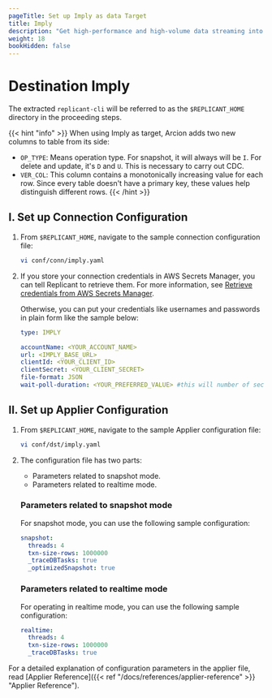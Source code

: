```yaml
---
pageTitle: Set up Imply as data Target
title: Imply
description: "Get high-performance and high-volume data streaming into Imply and ensure faster feedback from the real-time analytics database."
weight: 18
bookHidden: false
---
```


# Destination Imply

The extracted `replicant-cli` will be referred to as the `$REPLICANT_HOME` directory in the proceeding steps.

{{< hint "info" >}}
When using Imply as target, Arcion adds two new columns to table from its side:
- `OP_TYPE`: Means operation type. For snapshot, it will always will be `I`. For delete and update, it's `D` and `U`. This is necessary to carry out CDC. 
- `VER_COL`: This column contains a monotonically increasing value for each row. Since every table doesn't have a primary key, these values help distinguish different rows.
{{< /hint >}}

## I. Set up Connection Configuration

1. From `$REPLICANT_HOME`, navigate to the sample connection configuration file:

   ```sh
   vi conf/conn/imply.yaml
   ```

2. If you store your connection credentials in AWS Secrets Manager, you can tell Replicant to retrieve them. For more information, see [Retrieve credentials from AWS Secrets Manager](/docs/references/secrets-manager). 
    
    Otherwise, you can put your credentials like usernames and passwords in plain form like the sample below:

   ```yaml
   type: IMPLY
   
   accountName: <YOUR_ACCOUNT_NAME>
   url: <IMPLY_BASE_URL>
   clientId: <YOUR_CLIENT_ID>
   clientSecret: <YOUR_CLIENT_SECRET>
   file-format: JSON
   wait-poll-duration: <YOUR_PREFERRED_VALUE> #this will number of seconds used when polling on imnply async http calls"
   ```

## II. Set up Applier Configuration

1. From `$REPLICANT_HOME`, navigate to the sample Applier configuration file:

   ```BASH
   vi conf/dst/imply.yaml
   ```

2.  The configuration file has two parts:

    - Parameters related to snapshot mode.
    - Parameters related to realtime mode.

    ### Parameters related to snapshot mode
    For snapshot mode, you can use the following sample configuration:

     ```yaml
     snapshot:
       threads: 4
       txn-size-rows: 1000000
       _traceDBTasks: true
       _optimizedSnapshot: true
     ```
    
    ### Parameters related to realtime mode
    For operating in realtime mode, you can use the following sample configuration:
    ```yaml
    realtime:
      threads: 4
      txn-size-rows: 1000000
      _traceDBTasks: true
    ```

   For a detailed explanation of configuration parameters in the applier file, read [Applier Reference]({{< ref "/docs/references/applier-reference" >}} "Applier Reference").